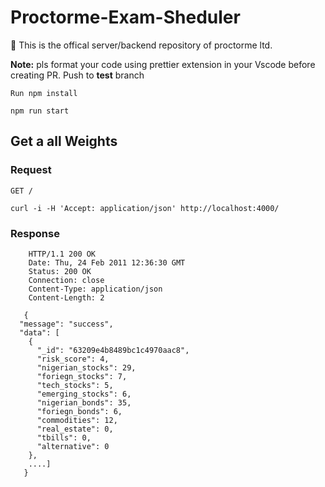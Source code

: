 # Proctorme-Exam-Sheduler

:briefcase: This is the offical server/backend repository of proctorme ltd.

**Note:** pls format your code using prettier extension in your Vscode before creating PR. Push to **test** branch

`Run npm install`

`npm run start`

## Get a all Weights

### Request

`GET /`

    curl -i -H 'Accept: application/json' http://localhost:4000/

### Response

```
    HTTP/1.1 200 OK
    Date: Thu, 24 Feb 2011 12:36:30 GMT
    Status: 200 OK
    Connection: close
    Content-Type: application/json
    Content-Length: 2

   {
  "message": "success",
  "data": [
    {
      "_id": "63209e4b8489bc1c4970aac8",
      "risk_score": 4,
      "nigerian_stocks": 29,
      "foriegn_stocks": 7,
      "tech_stocks": 5,
      "emerging_stocks": 6,
      "nigerian_bonds": 35,
      "foriegn_bonds": 6,
      "commodities": 12,
      "real_estate": 0,
      "tbills": 0,
      "alternative": 0
    },
    ....]
   }
```
